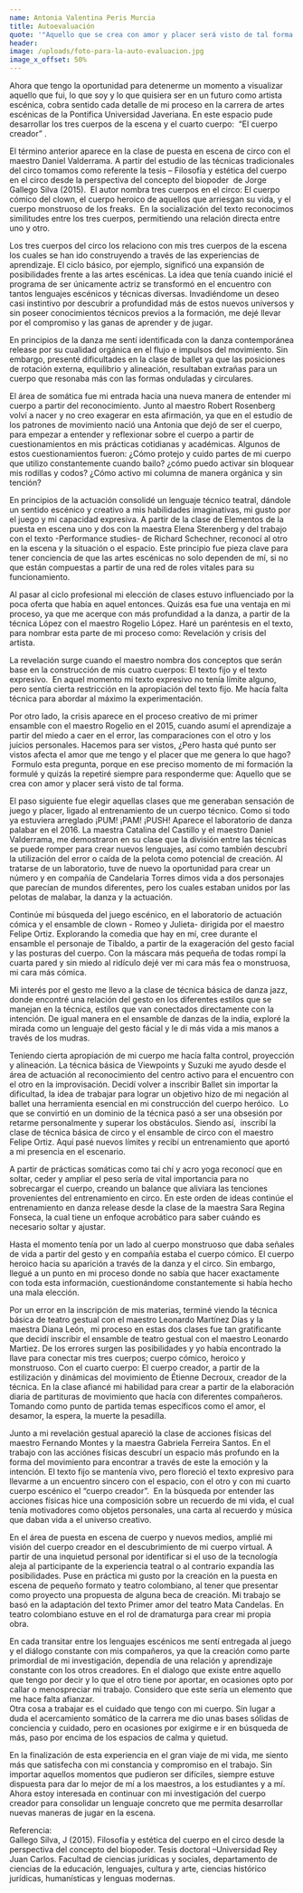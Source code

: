 ```yaml
---
name: Antonia Valentina Peris Murcia
title: Autoevaluación
quote: '"Aquello que se crea con amor y placer será visto de tal forma."'
header:
image: /uploads/foto-para-la-auto-evaluacion.jpg
image_x_offset: 50%
---
```


Ahora que tengo la oportunidad para detenerme un momento a visualizar aquello que fui, lo que soy y lo que quisiera ser en un futuro como artista esc&eacute;nica, cobra sentido cada detalle de mi proceso en la carrera de artes esc&eacute;nicas de la Pontifica Universidad Javeriana. En este espacio pude desarrollar los tres cuerpos de la escena y el cuarto cuerpo: &nbsp;“El cuerpo creador” .

El t&eacute;rmino anterior aparece en la clase de puesta en escena de circo con el maestro Daniel Valderrama. A partir del estudio de las t&eacute;cnicas tradicionales del circo tomamos como referente la tesis – Filosof&iacute;a y est&eacute;tica del cuerpo en el circo desde la perspectiva del concepto del biopoder &nbsp;de Jorge Gallego Silva (2015). &nbsp;El autor nombra tres cuerpos en el circo: El cuerpo c&oacute;mico del clown, el cuerpo heroico de aquellos que arriesgan su vida, y el cuerpo monstruoso de los freaks. &nbsp;En la socializaci&oacute;n del texto reconocimos similitudes entre los tres cuerpos, permitiendo una relaci&oacute;n directa entre uno y otro.

Los tres cuerpos del circo los relaciono con mis tres cuerpos de la escena los cuales se han ido construyendo a trav&eacute;s de las experiencias de aprendizaje. El ciclo b&aacute;sico, por ejemplo, signific&oacute; una expansi&oacute;n de posibilidades frente a las artes esc&eacute;nicas. La idea que ten&iacute;a cuando inici&eacute; el programa de ser &uacute;nicamente actriz se transform&oacute; en el encuentro con tantos lenguajes esc&eacute;nicos y t&eacute;cnicas diversas. Invadi&eacute;ndome un deseo casi instintivo por descubrir a profundidad m&aacute;s de estos nuevos universos y sin poseer conocimientos t&eacute;cnicos previos a la formaci&oacute;n, me dej&eacute; llevar por el compromiso y las ganas de aprender y de jugar.&nbsp;

En principios de la danza me sent&iacute; identificada con la danza contempor&aacute;nea release por su cualidad org&aacute;nica en el flujo e impulsos del movimiento. Sin embargo, present&eacute; dificultades en la clase de ballet ya que las posiciones de rotaci&oacute;n externa, equilibrio y alineaci&oacute;n, resultaban extra&ntilde;as para un cuerpo que resonaba m&aacute;s con las formas onduladas y circulares. &nbsp;&nbsp;

El &aacute;rea de som&aacute;tica fue mi entrada hacia una nueva manera de entender mi cuerpo a partir del reconocimiento. Junto al maestro Robert Rosenberg volv&iacute; a nacer y no creo exagerar en esta afirmaci&oacute;n, ya que en el estudio de los patrones de movimiento naci&oacute; una Antonia que dej&oacute; de ser el cuerpo, para empezar a entender y reflexionar sobre el cuerpo a partir de cuestionamientos en mis pr&aacute;cticas cotidianas y acad&eacute;micas. Algunos de estos cuestionamientos fueron: &iquest;C&oacute;mo protejo y cuido partes de mi cuerpo que utilizo constantemente cuando bailo? &iquest;c&oacute;mo puedo activar sin bloquear mis rodillas y codos? &iquest;C&oacute;mo activo mi columna de manera org&aacute;nica y sin tenci&oacute;n? &nbsp;

En principios de la actuaci&oacute;n consolid&eacute; un lenguaje t&eacute;cnico teatral, d&aacute;ndole un sentido esc&eacute;nico y creativo a mis habilidades imaginativas, mi gusto por el juego y mi capacidad expresiva. A partir de la clase de Elementos de la puesta en escena uno y dos con la maestra Elena Sterenberg y del trabajo con el texto -Performance studies- de Richard Schechner, reconoc&iacute; al otro en la escena y la situaci&oacute;n o el espacio. Este principio fue pieza clave para tener conciencia de que las artes esc&eacute;nicas no solo dependen de m&iacute;, si no que est&aacute;n compuestas a partir de una red de roles vitales para su funcionamiento.&nbsp;

Al pasar al ciclo profesional mi elecci&oacute;n de clases estuvo influenciado por la poca oferta que hab&iacute;a en aquel entonces. Quiz&aacute;s esa fue una ventaja en mi proceso, ya que me acerque con m&aacute;s profundidad a la danza, a partir de la t&eacute;cnica L&oacute;pez con el maestro Rogelio L&oacute;pez. Har&eacute; un par&eacute;ntesis en el texto, para nombrar esta parte de mi proceso como: Revelaci&oacute;n y crisis del artista.&nbsp;

La revelaci&oacute;n surge cuando el maestro nombra dos conceptos que ser&aacute;n base en la construcci&oacute;n de mis cuatro cuerpos: El texto fijo y el texto expresivo. &nbsp;En aquel momento mi texto expresivo no ten&iacute;a l&iacute;mite alguno, pero sent&iacute;a cierta restricci&oacute;n en la apropiaci&oacute;n del texto fijo. Me hac&iacute;a falta t&eacute;cnica para abordar al m&aacute;ximo la experimentaci&oacute;n.

Por otro lado, la crisis aparece en el proceso creativo de mi primer ensamble con el maestro Rogelio en el 2015, cuando asum&iacute; el aprendizaje a partir del miedo a caer en el error, las comparaciones con el otro y los juicios personales. Hacemos para ser vistos, &iquest;Pero hasta qu&eacute; punto ser vistos afecta el amor que me tengo y el placer que me genera lo que hago? &nbsp;Formulo esta pregunta, porque en ese preciso momento de mi formaci&oacute;n la formul&eacute; y quiz&aacute;s la repetir&eacute; siempre para responderme que: Aquello que se crea con amor y placer ser&aacute; visto de tal forma.&nbsp;

El paso siguiente fue elegir aquellas clases que me generaban sensaci&oacute;n de juego y placer, ligado al entrenamiento de un cuerpo t&eacute;cnico. Como si todo ya estuviera arreglado &iexcl;PUM\! &iexcl;PAM\! &iexcl;PUSH\! Aparece el laboratorio de danza palabar en el 2016. La maestra Catalina del Castillo y el maestro Daniel Valderrama, me demostraron en su clase que la divisi&oacute;n entre las t&eacute;cnicas se puede romper para crear nuevos lenguajes, as&iacute; como tambi&eacute;n descubr&iacute; la utilizaci&oacute;n del error o ca&iacute;da de la pelota como potencial de creaci&oacute;n. Al tratarse de un laboratorio, tuve de nuevo la oportunidad para crear un n&uacute;mero y en compa&ntilde;&iacute;a de Candelaria Torres dimos vida a dos personajes que parec&iacute;an de mundos diferentes, pero los cuales estaban unidos por las pelotas de malabar, la danza y la actuaci&oacute;n.&nbsp;

Contin&uacute;e mi b&uacute;squeda del juego esc&eacute;nico, en el laboratorio de actuaci&oacute;n c&oacute;mica y el ensamble de clown - Romeo y Julieta- dirigida por el maestro Felipe Ortiz. Explorando la comedia que hay en m&iacute;, cree durante el ensamble el personaje de Tibaldo, a partir de la exageraci&oacute;n del gesto facial y las posturas del cuerpo. Con la m&aacute;scara m&aacute;s peque&ntilde;a de todas romp&iacute; la cuarta pared y sin miedo al rid&iacute;culo dej&eacute; ver mi cara m&aacute;s fea o monstruosa, mi cara m&aacute;s c&oacute;mica.&nbsp;

Mi inter&eacute;s por el gesto me llevo a la clase de t&eacute;cnica b&aacute;sica de danza jazz, donde encontr&eacute; una relaci&oacute;n del gesto en los diferentes estilos que se manejan en la t&eacute;cnica, estilos que van conectados directamente con la intenci&oacute;n. De igual manera en el ensamble de danzas de la india, explor&eacute; la mirada como un lenguaje del gesto f&aacute;cial y le di m&aacute;s vida a mis manos a trav&eacute;s de los mudras. &nbsp;

Teniendo cierta apropiaci&oacute;n de mi cuerpo me hac&iacute;a falta control, proyecci&oacute;n y alineaci&oacute;n. La t&eacute;cnica b&aacute;sica de Viewpoints y Suzuki me ayudo desde el &aacute;rea de actuaci&oacute;n al reconocimiento del centro activo para el encuentro con el otro en la improvisaci&oacute;n. Decid&iacute; volver a inscribir Ballet sin importar la dificultad, la idea de trabajar para lograr un objetivo hizo de mi negaci&oacute;n al ballet una herramienta esencial en mi construcci&oacute;n del cuerpo her&oacute;ico. &nbsp;Lo que se convirti&oacute; en un dominio de la t&eacute;cnica pas&oacute; a ser una obsesi&oacute;n por retarme personalmente y superar los obst&aacute;culos. Siendo as&iacute;, &nbsp;inscrib&iacute; la clase de t&eacute;cnica b&aacute;sica de circo y el ensamble de circo con el maestro Felipe Ortiz. Aqu&iacute; pas&eacute; nuevos l&iacute;mites y recib&iacute; un entrenamiento que aport&oacute; a mi presencia en el escenario.

A partir de pr&aacute;cticas som&aacute;ticas como tai ch&iacute; y acro yoga reconoc&iacute; que en soltar, ceder y ampliar el peso ser&iacute;a de vital importancia para no sobrecargar el cuerpo, creando un balance que aliviara las tenciones provenientes del entrenamiento en circo. En este orden de ideas contin&uacute;e el entrenamiento en danza release desde la clase de la maestra Sara Regina Fonseca, la cual tiene un enfoque acrob&aacute;tico para saber cu&aacute;ndo es necesario soltar y ajustar.&nbsp;

Hasta el momento ten&iacute;a por un lado al cuerpo monstruoso que daba se&ntilde;ales de vida a partir del gesto y en compa&ntilde;&iacute;a estaba el cuerpo c&oacute;mico. El cuerpo heroico hacia su aparici&oacute;n a trav&eacute;s de la danza y el circo. Sin embargo, llegu&eacute; a un punto en mi proceso donde no sab&iacute;a que hacer exactamente con toda esta informaci&oacute;n, cuestion&aacute;ndome constantemente si hab&iacute;a hecho una mala elecci&oacute;n.&nbsp;

Por un error en la inscripci&oacute;n de mis materias, termin&eacute; viendo la t&eacute;cnica b&aacute;sica de teatro gestual con el maestro Leonardo Mart&iacute;nez D&iacute;as y la maestra Diana Le&oacute;n, &nbsp;mi proceso en estas dos clases fue tan gratificante que decid&iacute; inscribir el ensamble de teatro gestual con el maestro Leonardo Martiez. De los errores surgen las posibilidades y yo hab&iacute;a encontrado la llave para conectar mis tres cuerpos; cuerpo c&oacute;mico, heroico y monstruoso. Con el cuarto cuerpo: El cuerpo creador, a partir de la estilizaci&oacute;n y din&aacute;micas del movimiento de &Eacute;tienne Decroux, creador de la t&eacute;cnica. En la clase afianc&eacute; mi habilidad para crear a partir de la elaboraci&oacute;n diaria de partituras de movimiento que hac&iacute;a con diferentes compa&ntilde;eros. Tomando como punto de partida temas espec&iacute;ficos como el amor, el desamor, la espera, la muerte la pesadilla.&nbsp;

Junto a mi revelaci&oacute;n gestual apareci&oacute; la clase de acciones f&iacute;sicas del maestro Fernando Montes y la maestra Gabriela Ferreira Santos. En el trabajo con las acci&oacute;nes f&iacute;sicas descubr&iacute; un espacio m&aacute;s profundo en la forma del movimiento para encontrar a trav&eacute;s de este la emoci&oacute;n y la intenci&oacute;n. El texto fijo se manten&iacute;a vivo, pero floreci&oacute; el texto expresivo para llevarme a un encuentro sincero con el espacio, con el otro y con mi cuarto cuerpo esc&eacute;nico el “cuerpo creador”. &nbsp;En la b&uacute;squeda por entender las acciones f&iacute;sicas hice una composici&oacute;n sobre un recuerdo de mi vida, el cual ten&iacute;a motivadores como objetos personales, una carta al recuerdo y m&uacute;sica que daban vida a el universo creativo.&nbsp;

En el &aacute;rea de puesta en escena de cuerpo y nuevos medios, ampli&eacute; mi visi&oacute;n del cuerpo creador en el descubrimiento de mi cuerpo virtual. A partir de una inquietud personal por identificar si el uso de la tecnolog&iacute;a aleja al participante de la experiencia teatral o al contrario expand&iacute;a las posibilidades. Puse en pr&aacute;ctica mi gusto por la creaci&oacute;n en la puesta en escena de peque&ntilde;o formato y teatro colombiano, al tener que presentar como proyecto una propuesta de alguna beca de creaci&oacute;n. Mi trabajo se bas&oacute; en la adaptaci&oacute;n del texto Primer amor del teatro Mata Candelas. En teatro colombiano estuve en el rol de dramaturga para crear mi propia obra.&nbsp;

En cada transitar entre los lenguajes esc&eacute;nicos me sent&iacute; entregada al juego y el di&aacute;logo constante con mis compa&ntilde;eros, ya que la creaci&oacute;n como parte primordial de mi investigaci&oacute;n, depend&iacute;a de una relaci&oacute;n y aprendizaje constante con los otros creadores. En el dialogo que existe entre aquello que tengo por decir y lo que el otro tiene por aportar, en ocasiones opto por callar o menospreciar mi trabajo. Considero que este ser&iacute;a un elemento que me hace falta afianzar.<br>Otra cosa a trabajar es el cuidado que tengo con mi cuerpo. Sin lugar a duda el acercamiento som&aacute;tico de la carrera me dio unas bases s&oacute;lidas de conciencia y cuidado, pero en ocasiones por exigirme e ir en b&uacute;squeda de m&aacute;s, paso por encima de los espacios de calma y quietud.&nbsp;

En la finalizaci&oacute;n de esta experiencia en el gran viaje de mi vida, me siento m&aacute;s que satisfecha con mi constancia y compromiso en el trabajo. Sin importar aquellos momentos que pudieron ser dif&iacute;ciles, siempre estuve dispuesta para dar lo mejor de m&iacute; a los maestros, a los estudiantes y a m&iacute;. Ahora estoy interesada en continuar con mi investigaci&oacute;n del cuerpo creador para consolidar un lenguaje concreto que me permita desarrollar nuevas maneras de jugar en la escena.&nbsp;

Referencia:<br>Gallego Silva, J (2015). Filosof&iacute;a y est&eacute;tica del cuerpo en el circo desde la perspectiva del concepto del biopoder. Tesis doctoral –Universidad Rey Juan Carlos. Facultad de ciencias jur&iacute;dicas y sociales, departamento de ciencias de la educaci&oacute;n, lenguajes, cultura y arte, ciencias hist&oacute;rico jur&iacute;dicas, human&iacute;sticas y lenguas modernas.<br>&nbsp;